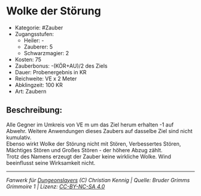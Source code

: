 # Wolke der Störung  
- Kategorie: #Zauber  
- Zugangsstufen:  
  - Heiler: -  
  - Zauberer: 5  
  - Schwarzmagier: 2  
- Kosten: 75  
- Zauberbonus: -(KÖR+AU)/2 des Ziels  
- Dauer: Probenergebnis in KR  
- Reichweite: VE x 2 Meter  
- Abklingzeit: 100 KR  
- Art: Zaubern     

## Beschreibung:
Alle Gegner im Umkreis von VE m um das Ziel herum erhalten -1 auf Abwehr. Weitere Anwendungen dieses Zaubers auf dasselbe Ziel sind nicht kumulativ.<br>Ebenso wirkt Wolke der Störung nicht mit Stören, Verbessertes Stören, Mächtiges Stören und Großes Stören - der höhere Abzug zählt.<br>Trotz des Namens erzeugt der Zauber keine wirkliche Wolke. Wind beeinflusst seine Wirksamkeit nicht.


___
*Fanwerk für [Dungeonslayers](https://www.dungeonslayers.net/) (C) Christian Kennig | Quelle: Bruder Grimms Grimmoire 1 | Lizenz: [CC-BY-NC-SA 4.0](https://creativecommons.org/licenses/by-nc-sa/4.0/deed.de)*